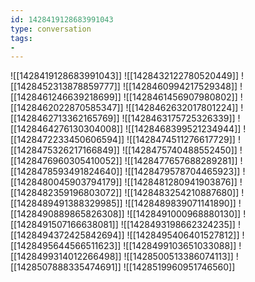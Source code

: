```yaml
---
id: 1428419128683991043
type: conversation
tags:
- 
---
```

![[1428419128683991043]]
![[1428432122780520449]]
![[1428452313878859777]]
![[1428460994217529348]]
![[1428461246639218699]]
![[1428461456907980802]]
![[1428462022870585347]]
![[1428462632017801224]]
![[1428462713362165769]]
![[1428463175725326339]]
![[1428464276130304008]]
![[1428468399521234944]]
![[1428472233450606594]]
![[1428474511276617729]]
![[1428475326217166849]]
![[1428475740488552450]]
![[1428476960305410052]]
![[1428477657688289281]]
![[1428478593491824640]]
![[1428479578704465923]]
![[1428480045903794179]]
![[1428481280941903876]]
![[1428482359196803072]]
![[1428483254210887680]]
![[1428489491388329985]]
![[1428489839071141890]]
![[1428490889865826308]]
![[1428491000968880130]]
![[1428491507166638081]]
![[1428493198662324235]]
![[1428494372425842694]]
![[1428495406401527812]]
![[1428495644566511623]]
![[1428499103651033088]]
![[1428499314012266498]]
![[1428500513386074113]]
![[1428507888335474691]]
![[1428519960951746560]]

